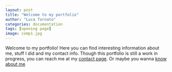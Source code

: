 ```yaml
---
layout: post
title: "Welcome to my portfolio"
author: "Luca Tornato"
categories: documentation
tags: [opening page]
image: comp1.jpg
---
```


Welcome to my portfolio! Here you can find interesting information about me, stuff I did and my contact info. Though this portfolio is
still a work in progress, you can reach me at my <a href="https://lucatorsera.github.io/pages/contact.html" target="_blank">contact page</a>.
Or maybe you wanna <a href="https://lucatorsera.github.io/pages/about.html" target="_blank">know about me</a>
